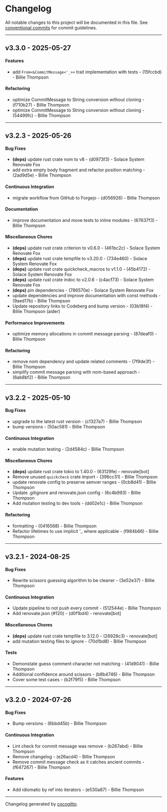 # Changelog
All notable changes to this project will be documented in this file. See [conventional commits](https://www.conventionalcommits.org/) for commit guidelines.

- - -
## v3.3.0 - 2025-05-27
#### Features
- add `From<&CommitMessage<'_>>` trait implementation with tests - (15fccbd) - Billie Thompson
#### Refactoring
- optimize CommitMessage to String conversion without cloning - (f710b27) - Billie Thompson
- optimize CommitMessage to String conversion without cloning - (54499fc) - Billie Thompson

- - -

## v3.2.3 - 2025-05-26
#### Bug Fixes
- **(deps)** update rust crate nom to v8 - (d0973f3) - Solace System Renovate Fox
- add extra empty body fragment and refactor position matching - (2ad9d5e) - Billie Thompson
#### Continuous Integration
- migrate workflow from GitHub to Forgejo - (d056926) - Billie Thompson
#### Documentation
- improve documentation and move tests to inline modules - (67637f3) - Billie Thompson
#### Miscellaneous Chores
- **(deps)** update rust crate criterion to v0.6.0 - (461bc2c) - Solace System Renovate Fox
- **(deps)** update rust crate tempfile to v3.20.0 - (734e460) - Solace System Renovate Fox
- **(deps)** update rust crate quickcheck_macros to v1.1.0 - (45b4172) - Solace System Renovate Fox
- **(deps)** update rust crate indoc to v2.0.6 - (c4acf73) - Solace System Renovate Fox
- **(deps)** pin dependencies - (786570e) - Solace System Renovate Fox
- update dependencies and improve documentation with const methods - (9aed17b) - Billie Thompson
- Update repository links to Codeberg and bump version - (03b18f4) - Billie Thompson (aider)
#### Performance Improvements
- optimize memory allocations in commit message parsing - (87deaf0) - Billie Thompson
#### Refactoring
- remove nom dependency and update related comments - (7f9de3f) - Billie Thompson
- simplify commit message parsing with nom-based approach - (6ab8bf2) - Billie Thompson

- - -

## v3.2.2 - 2025-05-10
#### Bug Fixes
- upgrade to the latest rust version - (c1327a7) - Billie Thompson
- bump versions - (50ac581) - Billie Thompson
#### Continuous Integration
- enable mutation testing - (2d4584c) - Billie Thompson
#### Miscellaneous Chores
- **(deps)** update rust crate tokio to 1.40.0 - (63129fe) - renovate[bot]
- Remove unused `quickcheck` crate import - (396cc31) - Billie Thompson
- update renovate config to preserve semver ranges - (0cb8d41) - Billie Thompson
- Update .gitignore and renovate.json config - (6c4b993) - Billie Thompson
- Add mutation testing to dev tools - (dd02e1c) - Billie Thompson
#### Refactoring
- formatting - (0416568) - Billie Thompson
- Refactor lifetimes to use implicit '_ where applicable - (f984b66) - Billie Thompson

- - -

## v3.2.1 - 2024-08-25
#### Bug Fixes
- Rewrite scissors guessing algorithm to be cleaner - (3e52e37) - Billie Thompson
#### Continuous Integration
- Update pipeline to not push every commit - (512544e) - Billie Thompson
- Add renovate.json (#120) - (d0f1bd4) - renovate[bot]
#### Miscellaneous Chores
- **(deps)** update rust crate tempfile to 3.12.0 - (26928c3) - renovate[bot]
- add mutation testing files to ignore - (70d1bd8) - Billie Thompson
#### Tests
- Demonstate guess comment character not matching - (41d9041) - Billie Thompson
- Additional confidence around scissors - (b8b4746) - Billie Thompson
- Cover some test cases - (b2f79f5) - Billie Thompson

- - -

## v3.2.0 - 2024-07-26
#### Bug Fixes
- Bump versions - (6bbd45b) - Billie Thompson
#### Continuous Integration
- Lint check for commit message was remove - (b267abd) - Billie Thompson
- Remove changelog - (e26acd4) - Billie Thompson
- Remove commit message check as it catches ancient commits - (f647267) - Billie Thompson
#### Features
- Add idiomatic by ref into iterators - (e530a87) - Billie Thompson

- - -

Changelog generated by [cocogitto](https://github.com/cocogitto/cocogitto).